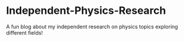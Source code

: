 # Independent-Physics-Research
A fun blog about my independent research on physics topics exploring different fields!
